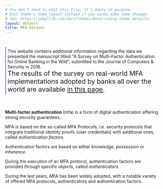 ```yaml
---
# You don't need to edit this file, it's empty on purpose.
# Edit theme's home layout instead if you wanna make some changes
# See: https://jekyllrb.com/docs/themes/#overriding-theme-defaults
layout: default
title: MFA Dataset
---
```


<div style="margin-top: 40px; border-left: 3px solid #6d9ff5;padding: 5px;">
This website contains additional information regarding the data we presented the manuscript titled 
"A Survey on Multi-Factor Authentication for Online Banking in the Wild", submitted to the Journal of Computers & Security in 2018. 
<br/>
<span style="font-size:16pt;">
The results of the survey on real-world MFA implementations adopted by banks all over the world are available <a href="survey/survey-table">in this page</a>.
</span>
</div>

<br/><br/>
**Multi-factor authentication** (mfa) is a form of digital authentication affering strong security guarantees.

MFA is based on the so-called MFA Protocols, i.e. security protocols that integrate traditional identity proofs (user credentials) with additional ones, called *authentication factors*.

Authentication factors are based on either *knowledge*, *possession* or *inherence*. 

During the execution of an MFA protocol, authentication factors are provided through specific
objects, called *authenticators*.

During the last years, MFA has been widely adopted, with a notable variety of offered MFA protocols, authenticators and authentication factors.

